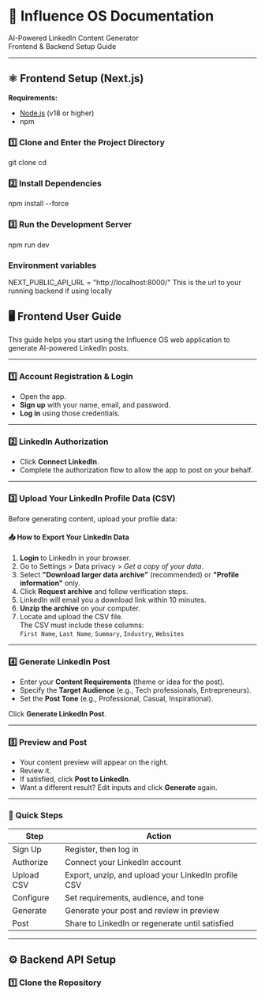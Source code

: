 # 🚀 Influence OS Documentation

AI-Powered LinkedIn Content Generator  
Frontend & Backend Setup Guide

---

## ⚛️ Frontend Setup (Next.js)

**Requirements:**  
- [Node.js](https://nodejs.org/) (v18 or higher)
- npm

### 1️⃣ Clone and Enter the Project Directory

git clone <your-frontend-repo-url>
cd <your-frontend-folder>


### 2️⃣ Install Dependencies

npm install --force


### 3️⃣ Run the Development Server

npm run dev

### Environment variables
NEXT_PUBLIC_API_URL = "http://localhost:8000/"
This is the url to your running backend if using locally

## 🖥️ Frontend User Guide

This guide helps you start using the Influence OS web application to generate AI-powered LinkedIn posts.

---

### 1️⃣ Account Registration & Login

- Open the app.
- **Sign up** with your name, email, and password.
- **Log in** using those credentials.

---

### 2️⃣ LinkedIn Authorization

- Click **Connect LinkedIn**.
- Complete the authorization flow to allow the app to post on your behalf.

---

### 3️⃣ Upload Your LinkedIn Profile Data (CSV)

Before generating content, upload your profile data:

#### 📤 How to Export Your LinkedIn Data

1. **Login** to LinkedIn in your browser.
2. Go to Settings > Data privacy > *Get a copy of your data*.
3. Select **"Download larger data archive"** (recommended) or **"Profile information"** only.
4. Click **Request archive** and follow verification steps.
5. LinkedIn will email you a download link within 10 minutes.
6. **Unzip the archive** on your computer.
7. Locate and upload the CSV file.  
   The CSV must include these columns:  
   `First Name`, `Last Name`, `Summary`, `Industry`, `Websites`

---

### 4️⃣ Generate LinkedIn Post

- Enter your **Content Requirements** (theme or idea for the post).
- Specify the **Target Audience** (e.g., Tech professionals, Entrepreneurs).
- Set the **Post Tone** (e.g., Professional, Casual, Inspirational).

Click **Generate LinkedIn Post**.

---

### 5️⃣ Preview and Post

- Your content preview will appear on the right.
- Review it.
- If satisfied, click **Post to LinkedIn**.
- Want a different result? Edit inputs and click **Generate** again.

---

### 📝 Quick Steps

| Step         | Action                                                 |
|--------------|--------------------------------------------------------|
| Sign Up      | Register, then log in                                  |
| Authorize    | Connect your LinkedIn account                          |
| Upload CSV   | Export, unzip, and upload your LinkedIn profile CSV    |
| Configure    | Set requirements, audience, and tone                   |
| Generate     | Generate your post and review in preview                |
| Post         | Share to LinkedIn or regenerate until satisfied        |

---

## ⚙️ Backend API Setup

### 1️⃣ Clone the Repository

